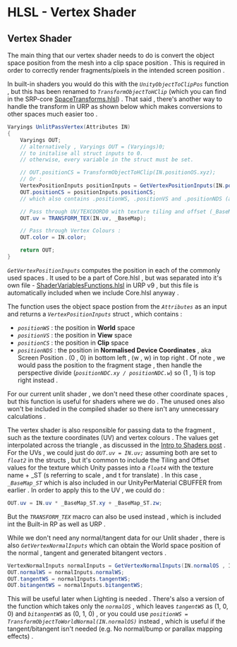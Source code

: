 # HLSL - Vertex Shader

## Vertex Shader

The main thing that our vertex shader needs to do is convert the object space position from the mesh into a clip space position . This is required in order to correctly render fragments/pixels in the intended screen position .

In built-in shaders you would do this with the *`UnityObjectToClipPos`* function , but this has been renamed to *`TransformObjectToHClip`* (which you can find in the SRP-core [<u>SpaceTransforms.hlsl</u>](https://github.com/Unity-Technologies/Graphics/blob/master/com.unity.render-pipelines.core/ShaderLibrary/SpaceTransforms.hlsl)) . That said , there's another way to handle the transform in URP as shown below which makes conversions to other spaces much easier too .

```cs
Varyings UnlitPassVertex(Attributes IN)
{
    Varyings OUT;
    // alternatively , Varyings OUT = (Varyings)0;
    // to initalise all struct inputs to 0.
    // otherwise, every variable in the struct must be set.

    // OUT.positionCS = TransformObjectToHClip(IN.positionOS.xyz);
    // Or :
    VertexPositionInputs positionInputs = GetVertexPositionInputs(IN.positionOS.xyz);
    OUT.positionCS = positionInputs.positionCS;
    // which also contains .positionWS, .positionVS and .positionNDS (aka screen position)

    // Pass through UV/TEXCOORD0 with texture tiling and offset (_BaseMap_ST) applied :
    OUT.uv = TRANSFORM_TEX(IN.uv, _BaseMap);

    // Pass through Vertex Colours :
    OUT.color = IN.color;

    return OUT;
}
```

*`GetVertexPositionInputs`* computes the position in each of the commonly used spaces . It used to be a part of Core.hlsl , but was separated into it's own file - [<u>ShaderVariablesFunctions.hlsl</u>](https://github.com/Unity-Technologies/Graphics/blob/master/com.unity.render-pipelines.universal/ShaderLibrary/ShaderVariablesFunctions.hlsl) in URP v9 , but this file is automatically included when we include Core.hlsl anyway .

The function uses the object space postion from the *`Attributes`* as an input and returns a *`VertexPositionInputs`* struct , which contains :

- *`positionWS`* : the position in **World** space
- *`positionVS`* : the position in **View** space
- *`positionCS`* : the position in **Clip** space
- *`positionNDS`* : the position in **Normalised Device Coordinates** , aka Screen Position . (0 , 0) in bottom left , (w , w) in top right . Of note , we would pass the position to the fragment stage , then handle the perspective divide (*`positionNDC.xy / positionNDC.w`*) so (1 , 1) is top right instead .

For our current unlit shader , we don't need these other coordinate spaces , but this function is useful for shaders where we do . The unused ones also won't be included in the compiled shader so there isn't any unnecessary calculations .

The vertex shader is also responsible for passing data to the fragment , such as the texture coordinates (UV) and vertex colours . The values get interpolated across the triangle , as discussed in the [<u>Intro to Shaders post</u>](https://www.cyanilux.com/tutorials/intro-to-shaders/#shader) . For the UVs , we could just do *`OUT.uv = IN.uv;`* assuming both are set to *`float2`* in the structs , but it's common to include the Tiling and Offset values for the texture which Unity passes into a *`float4`* with the texture name + _ST (s referring to scale , and t for translate) . In this case , *`_BaseMap_ST`* which is also included in our UnityPerMaterial CBUFFER from earlier . In order to apply this to the UV , we could do :

```cs
OUT.uv = IN.uv * _BaseMap_ST.xy + _BaseMap_ST.zw;
```

But the *`TRANSFORM_TEX`* macro can also be used instead , which is included int the Built-in RP as well as URP .

While we don't need any normal/tangent data for our Unlit shader , there is also *`GetVertexNormalInputs`* which can obtain the World space position of the normal , tangent and generated bitangent vectors .

```cs
VertexNormalInputs normalInputs = GetVertexNormalInputs(IN.normalOS , IN.tangentOS);
OUT.normalWS = normalInputs.normalWS;
OUT.tangentWS = normalInputs.tangentWS;
OUT.bitangentWS = normalInputs.bitangentWS;
```

This will be useful later when Lighting is needed . There's also a version of the function which takes only the *`normalOS`* , which leaves *`tangentWS`* as (1, 0, 0) and *`bitangentWS`* as (0, 1, 0) , or you could use *`positionWS = TransformObjectToWorldNormal(IN.normalOS)`* instead , which is useful if the tangent/bitangent isn't needed (e.g. No normal/bump or parallax mapping effects) .

